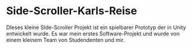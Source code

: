 # Side-Scroller-Karls-Reise
DIeses kleine SIde-Scroller Projekt ist ein spielbarer Prototyp der in Unity entwickelt wurde. Es war mein erstes  Software-Projekt und wurde von einem kleinem Team von Studendenten und mir.
